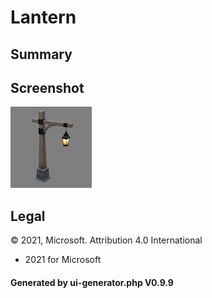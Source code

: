 # Lantern

## Summary

 

## Screenshot

![screenshot](screenshot/screenshot.jpg)

## Legal

&copy; 2021, Microsoft. Attribution 4.0 International

 - 2021 for Microsoft

#### Generated by ui-generator.php V0.9.9